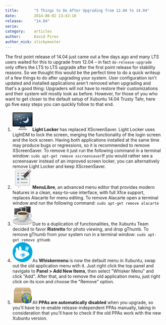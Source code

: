 ```yaml
---
title:       "5 Things to Do After Upgrading from 12.04 to 14.04"
date:        2014-08-02 13:43:10
release:     "14.04"
serie:       
category:    articles
author:      David Pires
author_nick: slickymaster
---
```


The first point release of 14.04 just came out a few days ago and many LTS users waited for this to upgrade from 12.04 – in fact `do-release-upgrade` only offers the LTS to LTS upgrade after the first point release for stability reasons. So we thought this would be the perfect time to do a quick writeup of a few things to do after upgrading your system. User configuration isn't updated and installed applications aren't removed when upgrading and that's a good thing: Upgraders will not have to restore their customizations and their system will mostly look as before. However, for those of you who want to get closer to the default setup of Xubuntu 14.04 Trusty Tahr, here go five easy steps you can quickly follow to that end.

1. ![screenlocker](/assets/articles/2014/preferences-desktop-screensaver.png)**Light Locker** has replaced XScreenSaver. Light Locker uses LightDM to lock the screen, merging the functionality of the login screen and the lock screen. Having both applications installed at the same time may produce bugs or regressions, so it is recommended to remove XScreenSaver. To remove it just run the following command in a terminal window: `sudo apt-get remove xscreensaver`If you would rather see a screensaver instead of an improved screen locker, you can alternatively remove Light Locker and keep XScreenSaver.
2. ![menulibre](/assets/articles/2014/menulibre.png)**MenuLibre**, an advanced menu editor that provides modern features in a clean, easy-to-use interface, with full Xfce support, replaces Alacarte for menu editing. To remove Alacarte open a terminal window and run the following command: `sudo apt-get remove alacarte`
3. ![ristretto](/assets/articles/2014/ristretto.png)Due to a duplication of functionalities, the Xubuntu Team decided to favor **Ristretto** for photo viewing, and drop gThumb. To remove gThumb from your system run in a terminal window: `sudo apt-get remove gthumb`
4. ![xfce4-whiskermenu](/assets/articles/2014/xfce4-whiskermenu.png)As **Whiskermenu** is now the default menu in Xubuntu, swap out the old application menu with it. Just right click the top panel and navigate to **Panel &gt; Add New Items**, then select "Whisker Menu" and click "Add". After that, and to remove the old application menu, just right click on its icon and choose the "Remove" option.
5. ![software-properties](/assets/articles/2014/software-properties.png)All **PPAs are automatically disabled** when you upgrade, so you'll have to re-enable release-independent PPAs manually, taking in consideration that you'll have to check if the old PPAs work with the new Xubuntu version.

